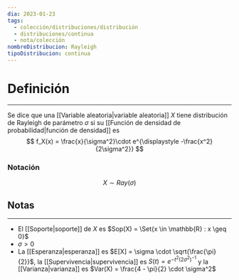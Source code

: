 ```yaml
---
dia: 2023-01-23
tags:
  - colección/distribuciones/distribución
  - distribuciones/continua
  - nota/colección
nombreDistribucion: Rayleigh
tipoDistribucion: continua
---
```

# Definición
---
Se dice que una [[Variable aleatoria|variable aleatoria]] $X$ tiene distribución de Rayleigh de parámetro $\sigma$ si su [[Función de densidad de probabilidad|función de densidad]] es $$ f_X(x) = \frac{x}{\sigma^2}\cdot e^{\displaystyle -\frac{x^2}{2\sigma^2}} $$

### Notación
$$ X \sim Ray(\sigma) $$
## Notas
---
* El [[Soporte|soporte]] de $X$ es $Sop(X) = \Set{x \in \mathbb{R} : x \geq 0}$ 
* $\sigma > 0$
* La [[Esperanza|esperanza]] es $E[X] = \sigma \cdot \sqrt{\frac{\pi}{2}}$, la [[Supervivencia|supervivencia]] es $S(t) = e^{-t^2(2\sigma^2)^{-1}}$ y la [[Varianza|varianza]] es $Var(X) = \frac{4 - \pi}{2} \cdot \sigma^2$